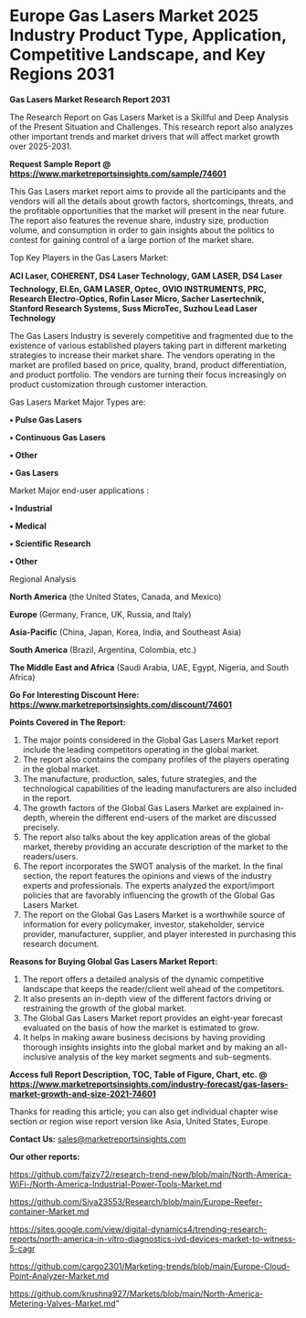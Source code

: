  # Europe Gas Lasers Market 2025 Industry Product Type, Application, Competitive Landscape, and Key Regions 2031

<strong>Gas Lasers Market Research Report 2031</strong>

The Research Report on Gas Lasers Market is a Skillful and Deep Analysis of the Present Situation and Challenges. This research report also analyzes other important trends and market drivers that will affect market growth over 2025-2031.

<strong>Request Sample Report @ <a href=https://www.marketreportsinsights.com/sample/74601>https://www.marketreportsinsights.com/sample/74601</a></strong>

This Gas Lasers market report aims to provide all the participants and the vendors will all the details about growth factors, shortcomings, threats, and the profitable opportunities that the market will present in the near future. The report also features the revenue share, industry size, production volume, and consumption in order to gain insights about the politics to contest for gaining control of a large portion of the market share.

Top Key Players in the Gas Lasers Market:

<strong>ACI Laser, COHERENT, DS4 Laser Technology, GAM LASER, DS4 Laser Technology, El.En, GAM LASER, Optec, OVIO INSTRUMENTS, PRC, Research Electro-Optics, Rofin Laser Micro, Sacher Lasertechnik, Stanford Research Systems, Suss MicroTec, Suzhou Lead Laser Technology</strong>

The Gas Lasers Industry is severely competitive and fragmented due to the existence of various established players taking part in different marketing strategies to increase their market share. The vendors operating in the market are profiled based on price, quality, brand, product differentiation, and product portfolio. The vendors are turning their focus increasingly on product customization through customer interaction.

Gas Lasers Market Major Types are:

<strong>• Pulse Gas Lasers

• Continuous Gas Lasers

• Other

• Gas Lasers</strong>

Market Major end-user applications :

<strong>• Industrial

• Medical

• Scientific Research

• Other</strong>

Regional Analysis

</u><strong><b>North America</b></strong> (the United States, Canada, and Mexico)

<strong><b>Europe </b></strong>(Germany, France, UK, Russia, and Italy)

<strong><b>Asia-Pacific</b></strong> (China, Japan, Korea, India, and Southeast Asia)

<strong><b>South America</b></strong> (Brazil, Argentina, Colombia, etc.)

<strong><b>The Middle East and Africa</b></strong> (Saudi Arabia, UAE, Egypt, Nigeria, and South Africa)

<strong>Go For Interesting Discount Here: <a href=https://www.marketreportsinsights.com/discount/74601>https://www.marketreportsinsights.com/discount/74601</a></strong>

<strong>Points Covered in The Report:</strong>
<ol>
  <li>The major points considered in the Global Gas Lasers Market report include the leading competitors operating in the global market.</li>
  <li>The report also contains the company profiles of the players operating in the global market.</li>
  <li>The manufacture, production, sales, future strategies, and the technological capabilities of the leading manufacturers are also included in the report.</li>
  <li>The growth factors of the Global Gas Lasers Market are explained in-depth, wherein the different end-users of the market are discussed precisely.</li>
  <li>The report also talks about the key application areas of the global market, thereby providing an accurate description of the market to the readers/users.</li>
  <li>The report incorporates the SWOT analysis of the market. In the final section, the report features the opinions and views of the industry experts and professionals. The experts analyzed the export/import policies that are favorably influencing the growth of the Global Gas Lasers Market.</li>
  <li>The report on the Global Gas Lasers Market is a worthwhile source of information for every policymaker, investor, stakeholder, service provider, manufacturer, supplier, and player interested in purchasing this research document.</li>
</ol>
<strong>Reasons for Buying Global Gas Lasers Market Report:</strong>

<ol>
  <li>The report offers a detailed analysis of the dynamic competitive landscape that keeps the reader/client well ahead of the competitors.</li>
  <li>It also presents an in-depth view of the different factors driving or restraining the growth of the global market.</li>
  <li>The Global Gas Lasers Market report provides an eight-year forecast evaluated on the basis of how the market is estimated to grow.</li>
  <li>It helps in making aware business decisions by having providing thorough insights insights into the global market and by making an all-inclusive analysis of the key market segments and sub-segments.</li>
</ol>
<strong>Access full Report Description, TOC, Table of Figure, Chart, etc. @ <a href=https://www.marketreportsinsights.com/industry-forecast/gas-lasers-market-growth-and-size-2021-74601>https://www.marketreportsinsights.com/industry-forecast/gas-lasers-market-growth-and-size-2021-74601</a></strong>


Thanks for reading this article; you can also get individual chapter wise section or region wise report version like Asia, United States, Europe.

<strong>Contact Us:</strong>
sales@marketreportsinsights.com

<strong>Our other reports:</strong>

<a href=https://github.com/faizy72/research-trend-new/blob/main/North-America-WiFi-/North-America-Industrial-Power-Tools-Market.md>https://github.com/faizy72/research-trend-new/blob/main/North-America-WiFi-/North-America-Industrial-Power-Tools-Market.md</a>

<a href=https://github.com/Siya23553/Research/blob/main/Europe-Reefer-container-Market.md>https://github.com/Siya23553/Research/blob/main/Europe-Reefer-container-Market.md</a>

<a href=https://sites.google.com/view/digital-dynamics4/trending-research-reports/north-america-in-vitro-diagnostics-ivd-devices-market-to-witness-5-cagr>https://sites.google.com/view/digital-dynamics4/trending-research-reports/north-america-in-vitro-diagnostics-ivd-devices-market-to-witness-5-cagr</a>

<a href=https://github.com/cargo2301/Marketing-trends/blob/main/Europe-Cloud-Point-Analyzer-Market.md>https://github.com/cargo2301/Marketing-trends/blob/main/Europe-Cloud-Point-Analyzer-Market.md</a>

<a href=https://github.com/krushna927/Markets/blob/main/North-America-Metering-Valves-Market.md>https://github.com/krushna927/Markets/blob/main/North-America-Metering-Valves-Market.md</a>"
